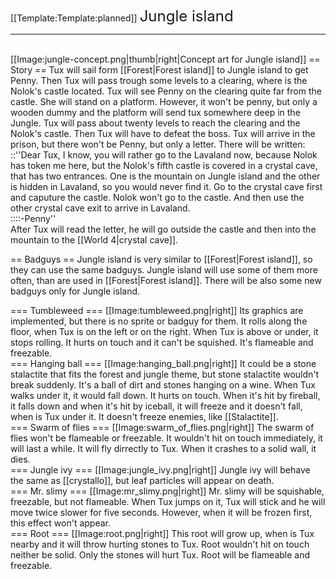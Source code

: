 [[Template:Template:planned]]
<font size=5>Jungle island</font><hr><br>
[[Image:jungle-concept.png|thumb|right|Concept art for Jungle island]]
== Story ==
Tux will sail form [[Forest|Forest island]] to Jungle island to get Penny. Then Tux will pass trough some levels to a clearing, where is the Nolok's castle located. Tux will see Penny on the clearing quite far from the castle. She will stand on a platform. However, it won't be penny, but only a wooden dummy and the platform will send tux somewhere deep in the Jungle. Tux will pass about twenty levels to reach the clearing and the Nolok's castle. Then Tux will have to defeat the boss. Tux will arrive in the prison, but there won't be Penny, but only a letter. There will be written:<br>
::''Dear Tux, I know, you will rather go to the Lavaland now, because Nolok has token me here, but the Nolok's fifth castle is covered in a crystal cave, that has two entrances. One is the mountain on Jungle island and the other is hidden in Lavaland, so you would never find it. Go to the crystal cave first and caputure the castle. Nolok won't go to the castle. And then use the other crystal cave exit to arrive in Lavaland.<br>
::::-Penny''<br>
After Tux will read the letter, he will go outside the castle and then into the mountain to the [[World 4|crystal cave]].

== Badguys ==
Jungle island is very similar to [[Forest|Forest island]], so they can use the same badguys. Jungle island will use some of them more often, than are used in [[Forest|Forest island]]. There will be also some new badguys only for Jungle island.

=== Tumbleweed ===
[[Image:tumbleweed.png|right]]
Its graphics are implemented, but there is no sprite or badguy for them. It rolls along the floor, when Tux is on the left or on the right. When Tux is above or under, it stops rolling. It hurts on touch and it can't be squished. It's flameable and freezable.
<br clear=all>
=== Hanging ball ===
[[Image:hanging_ball.png|right]]
It could be a stone stalactite that fits the forest and jungle theme, but stone stalactite wouldn't break suddenly. It's a ball of dirt and stones hanging on a wine. When Tux walks under it, it would fall down. It hurts on touch. When it's hit by fireball, it falls down and when it's hit by iceball, it will freeze and it doesn't fall, when is Tux under it. It doesn't freeze enemies, like [[Stalactite]].
<br clear=all>
=== Swarm of flies ===
[[Image:swarm_of_flies.png|right]]
The swarm of flies won't be flameable or freezable. It wouldn't hit on touch immediately, it will last a while. It will fly dirrectly to Tux. When it crashes to a solid wall, it dies.
<br clear=all>
=== Jungle ivy ===
[[Image:jungle_ivy.png|right]]
Jungle ivy will behave the same as [[crystallo]], but leaf particles will appear on death.
<br clear=all>
=== Mr. slimy ===
[[Image:mr_slimy.png|right]]
Mr. slimy will be squishable, freezable, but not flameable. When Tux jumps on it, Tux will stick and he will move twice slower for five seconds. However, when it will be frozen first, this effect won't appear.
<br clear=all>
=== Root ===
[[Image:root.png|right]]
This root will grow up, when is Tux nearby and it will throw hurting stones to Tux. Root wouldn't hit on touch neither be solid. Only the stones will hurt Tux. Root will be flameable and freezable.
<br clear=all>
